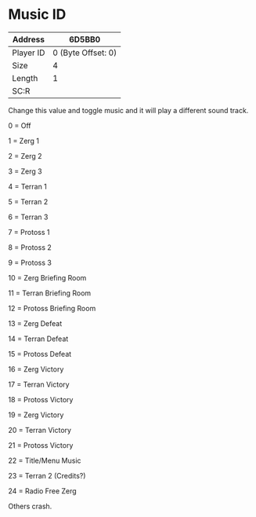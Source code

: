 
#  Music ID
Address   | 6D5BB0
----------|-------------
Player ID | 0 (Byte Offset: 0)
Size 	  | 4
Length 	  | 1
SC:R      | 

Change this value and toggle music and it will play a different sound track.
0 = Off
1 = Zerg 1
2 = Zerg 2
3 = Zerg 3
4 = Terran 1
5 = Terran 2
6 = Terran 3
7 = Protoss 1
8 = Protoss 2
9 = Protoss 3
10 = Zerg Briefing Room
11 = Terran Briefing Room
12 = Protoss Briefing Room
13 = Zerg Defeat
14 = Terran Defeat
15 = Protoss Defeat
16 = Zerg Victory
17 = Terran Victory
18 = Protoss Victory
19 = Zerg Victory
20 = Terran Victory
21 = Protoss Victory
22 = Title/Menu Music
23 = Terran 2 (Credits?)
24 = Radio Free Zerg
Others crash.
